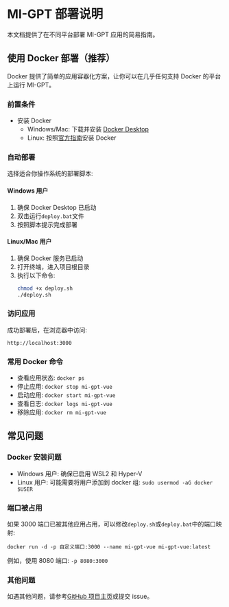 # MI-GPT 部署说明

本文档提供了在不同平台部署 MI-GPT 应用的简易指南。

## 使用 Docker 部署（推荐）

Docker 提供了简单的应用容器化方案，让你可以在几乎任何支持 Docker 的平台上运行 MI-GPT。

### 前置条件

- 安装 Docker
  - Windows/Mac: 下载并安装 [Docker Desktop](https://www.docker.com/products/docker-desktop/)
  - Linux: 按照[官方指南](https://docs.docker.com/engine/install/)安装 Docker

### 自动部署

选择适合你操作系统的部署脚本:

#### Windows 用户

1. 确保 Docker Desktop 已启动
2. 双击运行`deploy.bat`文件
3. 按照脚本提示完成部署

#### Linux/Mac 用户

1. 确保 Docker 服务已启动
2. 打开终端，进入项目根目录
3. 执行以下命令:
   ```bash
   chmod +x deploy.sh
   ./deploy.sh
   ```

### 访问应用

成功部署后，在浏览器中访问:

```
http://localhost:3000
```

### 常用 Docker 命令

- 查看应用状态: `docker ps`
- 停止应用: `docker stop mi-gpt-vue`
- 启动应用: `docker start mi-gpt-vue`
- 查看日志: `docker logs mi-gpt-vue`
- 移除应用: `docker rm mi-gpt-vue`

## 常见问题

### Docker 安装问题

- Windows 用户: 确保已启用 WSL2 和 Hyper-V
- Linux 用户: 可能需要将用户添加到 docker 组: `sudo usermod -aG docker $USER`

### 端口被占用

如果 3000 端口已被其他应用占用，可以修改`deploy.sh`或`deploy.bat`中的端口映射:

```
docker run -d -p 自定义端口:3000 --name mi-gpt-vue mi-gpt-vue:latest
```

例如，使用 8080 端口: `-p 8080:3000`

### 其他问题

如遇其他问题，请参考[GitHub 项目主页](https://github.com/idootop/mi-gpt)或提交 issue。
